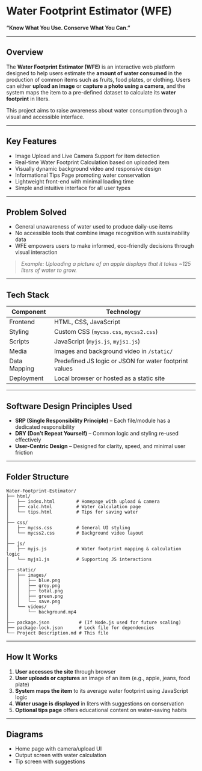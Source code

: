 # Water Footprint Estimator (WFE)

**“Know What You Use. Conserve What You Can.”**

---

## Overview

The **Water Footprint Estimator (WFE)** is an interactive web platform designed to help users estimate the **amount of water consumed** in the production of common items such as fruits, food plates, or clothing. Users can either **upload an image** or **capture a photo using a camera**, and the system maps the item to a pre-defined dataset to calculate its **water footprint** in liters.

This project aims to raise awareness about water consumption through a visual and accessible interface.

---

## Key Features

* Image Upload and Live Camera Support for item detection
* Real-time Water Footprint Calculation based on uploaded item
* Visually dynamic background video and responsive design
* Informational Tips Page promoting water conservation
* Lightweight front-end with minimal loading time
* Simple and intuitive interface for all user types

---

## Problem Solved

* General unawareness of water used to produce daily-use items
* No accessible tools that combine image recognition with sustainability data
*  WFE empowers users to make informed, eco-friendly decisions through visual interaction

> *Example: Uploading a picture of an apple displays that it takes \~125 liters of water to grow.*

---

## Tech Stack

| Component    | Technology                                             |
| ------------ | ------------------------------------------------------ |
| Frontend     | HTML, CSS, JavaScript                                  |
| Styling      | Custom CSS (`mycss.css`, `mycss2.css`)                 |
| Scripts      | JavaScript (`myjs.js`, `myjs1.js`)                     |
| Media        | Images and background video in `/static/`              |
| Data Mapping | Predefined JS logic or JSON for water footprint values |
| Deployment   | Local browser or hosted as a static site               |

---

## Software Design Principles Used

* **SRP (Single Responsibility Principle)** – Each file/module has a dedicated responsibility
* **DRY (Don’t Repeat Yourself)** – Common logic and styling re-used effectively
* **User-Centric Design** – Designed for clarity, speed, and minimal user friction

---

##  Folder Structure

```
Water-Footprint-Estimator/
├── html/
│   ├── index.html        # Homepage with upload & camera
│   ├── calc.html         # Water calculation page
│   └── tips.html         # Tips for saving water
│
├── css/
│   ├── mycss.css         # General UI styling
│   └── mycss2.css        # Background video layout
│
├── js/
│   ├── myjs.js           # Water footprint mapping & calculation logic
│   └── myjs1.js          # Supporting JS interactions
│
├── static/
│   ├── images/
│   │   ├── blue.png
│   │   ├── grey.png
│   │   ├── total.png
│   │   ├── green.png
│   │   └── save.png
│   └── videos/
│       └── background.mp4
│
├── package.json           # (If Node.js used for future scaling)
├── package-lock.json      # Lock file for dependencies
└── Project Description.md # This file
```

---

##  How It Works

1. **User accesses the site** through browser
2. **User uploads or captures** an image of an item (e.g., apple, jeans, food plate)
3. **System maps the item** to its average water footprint using JavaScript logic
4. **Water usage is displayed** in liters with suggestions on conservation
5. **Optional tips page** offers educational content on water-saving habits

---

## Diagrams

* Home page with camera/upload UI
* Output screen with water calculation
* Tip screen with suggestions
